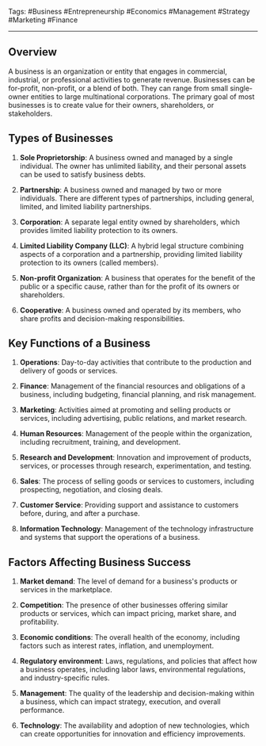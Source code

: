 Tags: #Business #Entrepreneurship #Economics #Management #Strategy #Marketing #Finance

---

## Overview

A business is an organization or entity that engages in commercial, industrial, or professional activities to generate revenue. Businesses can be for-profit, non-profit, or a blend of both. They can range from small single-owner entities to large multinational corporations. The primary goal of most businesses is to create value for their owners, shareholders, or stakeholders.

## Types of Businesses

1.  **Sole Proprietorship**: A business owned and managed by a single individual. The owner has unlimited liability, and their personal assets can be used to satisfy business debts.
    
2.  **Partnership**: A business owned and managed by two or more individuals. There are different types of partnerships, including general, limited, and limited liability partnerships.
    
3.  **Corporation**: A separate legal entity owned by shareholders, which provides limited liability protection to its owners.
    
4.  **Limited Liability Company (LLC)**: A hybrid legal structure combining aspects of a corporation and a partnership, providing limited liability protection to its owners (called members).
    
5.  **Non-profit Organization**: A business that operates for the benefit of the public or a specific cause, rather than for the profit of its owners or shareholders.
    
6.  **Cooperative**: A business owned and operated by its members, who share profits and decision-making responsibilities.
    

## Key Functions of a Business

1.  **Operations**: Day-to-day activities that contribute to the production and delivery of goods or services.
    
2.  **Finance**: Management of the financial resources and obligations of a business, including budgeting, financial planning, and risk management.
    
3.  **Marketing**: Activities aimed at promoting and selling products or services, including advertising, public relations, and market research.
    
4.  **Human Resources**: Management of the people within the organization, including recruitment, training, and development.
    
5.  **Research and Development**: Innovation and improvement of products, services, or processes through research, experimentation, and testing.
    
6.  **Sales**: The process of selling goods or services to customers, including prospecting, negotiation, and closing deals.
    
7.  **Customer Service**: Providing support and assistance to customers before, during, and after a purchase.
    
8.  **Information Technology**: Management of the technology infrastructure and systems that support the operations of a business.
    

## Factors Affecting Business Success

1.  **Market demand**: The level of demand for a business's products or services in the marketplace.
    
2.  **Competition**: The presence of other businesses offering similar products or services, which can impact pricing, market share, and profitability.
    
3.  **Economic conditions**: The overall health of the economy, including factors such as interest rates, inflation, and unemployment.
    
4.  **Regulatory environment**: Laws, regulations, and policies that affect how a business operates, including labor laws, environmental regulations, and industry-specific rules.
    
5.  **Management**: The quality of the leadership and decision-making within a business, which can impact strategy, execution, and overall performance.
    
6.  **Technology**: The availability and adoption of new technologies, which can create opportunities for innovation and efficiency improvements.